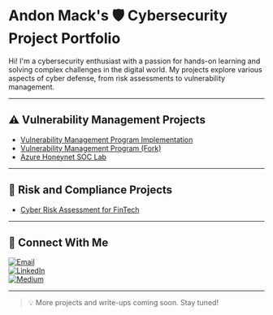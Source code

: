 # Andon Mack's 🛡️ Cybersecurity Project Portfolio

Hi! I'm a cybersecurity enthusiast with a passion for hands-on learning and solving complex challenges in the digital world. My projects explore various aspects of cyber defense, from risk assessments to vulnerability management.

---

## ⚠️ Vulnerability Management Projects

- [Vulnerability Management Program Implementation](https://github.com/amack3131/Vulnerability-Management-Program-Implementation)
- [Vulnerability Management Program (Fork)](https://github.com/amack3131/Vulnerability-Management-Program)
- [Azure Honeynet SOC Lab](https://github.com/amack3131/Azure-Honeynet-SOC-Lab)

---

## 🔐 Risk and Compliance Projects

- [Cyber Risk Assessment for FinTech](https://github.com/amack3131/Cyber-Risk-Assessment-for-FinTech)

---

## 💬 Connect With Me

[![Email](https://img.shields.io/badge/Email-andonrmack@gmail.com-informational?style=flat&logo=gmail)](mailto:andonrmack@gmail.com)  
[![LinkedIn](https://img.shields.io/badge/LinkedIn-andon-mack-62632ab2-blue?logo=linkedin)](https://www.linkedin.com/in/andon-mack-62632ab2)  
[![Medium](https://img.shields.io/badge/Medium-@andonrmack-black?logo=medium)](https://medium.com/@andonrmack)

---

> 💡 More projects and write-ups coming soon. Stay tuned!
